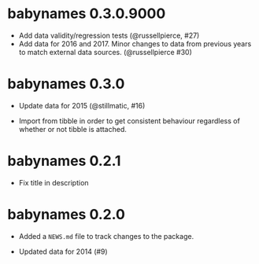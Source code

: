 # babynames 0.3.0.9000

* Add data validity/regression tests (@russellpierce, #27)
* Add data for 2016 and 2017. Minor changes to data from previous years to match external data sources. (@russellpierce #30)

# babynames 0.3.0

* Update data for 2015 (@stillmatic, #16)

* Import from tibble in order to get consistent behaviour regardless of 
  whether or not tibble is attached.

# babynames 0.2.1

* Fix title in description 

# babynames 0.2.0

* Added a `NEWS.md` file to track changes to the package.

* Updated data for 2014 (#9)
